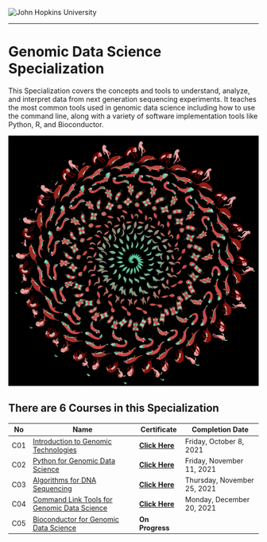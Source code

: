 ![John Hopkins University](https://d3njjcbhbojbot.cloudfront.net/api/utilities/v1/imageproxy/https://s3.amazonaws.com/coursera_assets/xdp/jhu_v3.svg)

---
# Genomic Data Science Specialization

This Specialization covers the concepts and tools to understand, analyze, and interpret data from next generation sequencing experiments. It teaches the most common tools used in genomic data science including how to use the command line, along with a variety of software implementation tools like Python, R, and Bioconductor. 

![Evolution](evolution.gif)

## There are 6 Courses in this Specialization
No | Name| Certificate | Completion Date|
---| --- | ----| ---|
 C01 | [Introduction to Genomic Technologies](https://github.com/recervictory/Genomic-Data-Science-Specialization/tree/master/C01%20Introduction%20to%20Genomic%20Technologies) | [**Click Here**](https://www.coursera.org/account/accomplishments/verify/Q8GWA6BLZ8D9) | Friday, October 8, 2021 |
 C02 | [Python for Genomic Data Science](https://github.com/recervictory/Genomic-Data-Science-Specialization/tree/master/C02%20-%20Python%20for%20Genomic%20Data%20Science) | [**Click Here**](https://www.coursera.org/account/accomplishments/verify/TXUU4WSXBT7Y) | Friday, November 11, 2021
C03 | [Algorithms for DNA Sequencing]() | [**Click Here**](https://www.coursera.org/account/accomplishments/verify/K98WBNAZEBQC) | Thursday, November 25, 2021
C04 | [Command Link Tools for Genomic Data Science](https://github.com/recervictory/Genomic-Data-Science-Specialization/tree/master/C04%20-%20Command%20Line%20Tools%20for%20Genomic%20Data%20Science) |[**Click Here**]() |Monday, December 20, 2021
C05 | [Bioconductor for Genomic Data Science](https://github.com/recervictory/Genomic-Data-Science-Specialization/tree/master/C05%20-%20%20Bioconductor%20for%20Genomic%20Data%20Science) | **On Progress** | |



